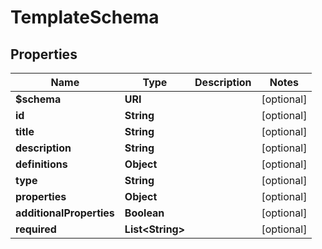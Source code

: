 

# TemplateSchema


## Properties

Name | Type | Description | Notes
------------ | ------------- | ------------- | -------------
**$schema** | **URI** |  |  [optional]
**id** | **String** |  |  [optional]
**title** | **String** |  |  [optional]
**description** | **String** |  |  [optional]
**definitions** | **Object** |  |  [optional]
**type** | **String** |  |  [optional]
**properties** | **Object** |  |  [optional]
**additionalProperties** | **Boolean** |  |  [optional]
**required** | **List&lt;String&gt;** |  |  [optional]



